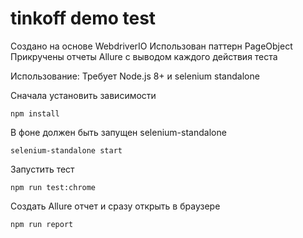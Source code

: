# tinkoff demo test

Создано на основе WebdriverIO
Использован паттерн PageObject
Прикручены отчеты Allure с выводом каждого действия теста

Использование:
Требует Node.js 8+ и selenium standalone

Сначала установить зависимости

`npm install`

В фоне должен быть запущен selenium-standalone 

`selenium-standalone start`

Запустить тест

`npm run test:chrome`

Создать Allure отчет и сразу открыть в браузере

`npm run report`
